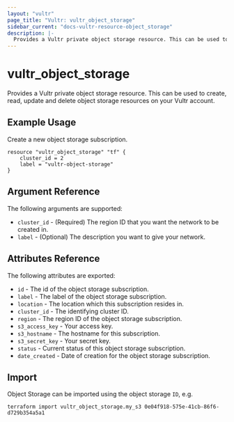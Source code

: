 ```yaml
---
layout: "vultr"
page_title: "Vultr: vultr_object_storage"
sidebar_current: "docs-vultr-resource-object_storage"
description: |-
  Provides a Vultr private object storage resource. This can be used to create, read, update and delete object storage resources on your Vultr account.
---
```


# vultr_object_storage

Provides a Vultr private object storage resource. This can be used to create, read, update and delete object storage resources on your Vultr account.

## Example Usage

Create a new object storage subscription.

```hcl
resource "vultr_object_storage" "tf" {
    cluster_id = 2
    label = "vultr-object-storage"
}
```

## Argument Reference

The following arguments are supported:

* `cluster_id` - (Required) The region ID that you want the network to be created in.
* `label` - (Optional) The description you want to give your network.

## Attributes Reference

The following attributes are exported:

* `id` - The id of the object storage subscription.
* `label` - The label of the object storage subscription.
* `location` - The location which this subscription resides in.
* `cluster_id` - The identifying cluster ID.
* `region` - The region ID of the object storage subscription.
* `s3_access_key` - Your access key.
* `s3_hostname` - The hostname for this subscription.
* `s3_secret_key` - Your secret key.
* `status` - Current status of this object storage subscription.
* `date_created` - Date of creation for the object storage subscription.

## Import

Object Storage can be imported using the object storage `ID`, e.g.

```
terraform import vultr_object_storage.my_s3 0e04f918-575e-41cb-86f6-d729b354a5a1
```
